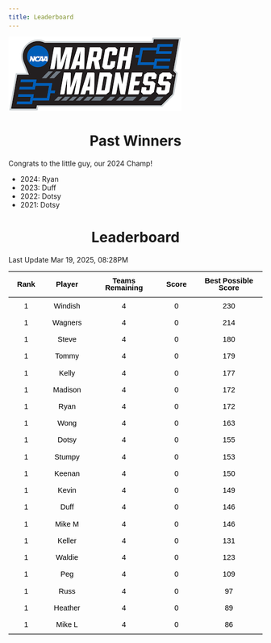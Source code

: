 ```yaml
---
title: Leaderboard
---
```


<link href="/rmarkdown-libs/tabwid/tabwid.css" rel="stylesheet" />
<script src="/rmarkdown-libs/tabwid/tabwid.js"></script>
<style type="text/css">
h1 {
  text-align: center;
}
</style>

![](march_madness_logo.png)

# Past Winners

Congrats to the little guy, our 2024 Champ!

- 2024: Ryan
- 2023: Duff
- 2022: Dotsy
- 2021: Dotsy

# Leaderboard

Last Update Mar 19, 2025, 08:28PM

<div class="tabwid"><style>.cl-311ca300{}.cl-311906aa{font-family:'Helvetica';font-size:11pt;font-weight:bold;font-style:normal;text-decoration:none;color:rgba(0, 0, 0, 1.00);background-color:transparent;}.cl-311906b4{font-family:'Helvetica';font-size:11pt;font-weight:normal;font-style:normal;text-decoration:none;color:rgba(0, 0, 0, 1.00);background-color:transparent;}.cl-311a6ef0{margin:0;text-align:center;border-bottom: 0 solid rgba(0, 0, 0, 1.00);border-top: 0 solid rgba(0, 0, 0, 1.00);border-left: 0 solid rgba(0, 0, 0, 1.00);border-right: 0 solid rgba(0, 0, 0, 1.00);padding-bottom:5pt;padding-top:5pt;padding-left:5pt;padding-right:5pt;line-height: 1;background-color:transparent;}.cl-311a7904{width:0.659in;background-color:transparent;vertical-align: middle;border-bottom: 1.5pt solid rgba(102, 102, 102, 1.00);border-top: 1.5pt solid rgba(102, 102, 102, 1.00);border-left: 0 solid rgba(0, 0, 0, 1.00);border-right: 0 solid rgba(0, 0, 0, 1.00);margin-bottom:0;margin-top:0;margin-left:0;margin-right:0;}.cl-311a790e{width:0.897in;background-color:transparent;vertical-align: middle;border-bottom: 1.5pt solid rgba(102, 102, 102, 1.00);border-top: 1.5pt solid rgba(102, 102, 102, 1.00);border-left: 0 solid rgba(0, 0, 0, 1.00);border-right: 0 solid rgba(0, 0, 0, 1.00);margin-bottom:0;margin-top:0;margin-left:0;margin-right:0;}.cl-311a790f{width:1.593in;background-color:transparent;vertical-align: middle;border-bottom: 1.5pt solid rgba(102, 102, 102, 1.00);border-top: 1.5pt solid rgba(102, 102, 102, 1.00);border-left: 0 solid rgba(0, 0, 0, 1.00);border-right: 0 solid rgba(0, 0, 0, 1.00);margin-bottom:0;margin-top:0;margin-left:0;margin-right:0;}.cl-311a7910{width:0.71in;background-color:transparent;vertical-align: middle;border-bottom: 1.5pt solid rgba(102, 102, 102, 1.00);border-top: 1.5pt solid rgba(102, 102, 102, 1.00);border-left: 0 solid rgba(0, 0, 0, 1.00);border-right: 0 solid rgba(0, 0, 0, 1.00);margin-bottom:0;margin-top:0;margin-left:0;margin-right:0;}.cl-311a7918{width:1.754in;background-color:transparent;vertical-align: middle;border-bottom: 1.5pt solid rgba(102, 102, 102, 1.00);border-top: 1.5pt solid rgba(102, 102, 102, 1.00);border-left: 0 solid rgba(0, 0, 0, 1.00);border-right: 0 solid rgba(0, 0, 0, 1.00);margin-bottom:0;margin-top:0;margin-left:0;margin-right:0;}.cl-311a7919{width:0.659in;background-color:transparent;vertical-align: middle;border-bottom: 0 solid rgba(0, 0, 0, 1.00);border-top: 0 solid rgba(0, 0, 0, 1.00);border-left: 0 solid rgba(0, 0, 0, 1.00);border-right: 0 solid rgba(0, 0, 0, 1.00);margin-bottom:0;margin-top:0;margin-left:0;margin-right:0;}.cl-311a791a{width:0.897in;background-color:transparent;vertical-align: middle;border-bottom: 0 solid rgba(0, 0, 0, 1.00);border-top: 0 solid rgba(0, 0, 0, 1.00);border-left: 0 solid rgba(0, 0, 0, 1.00);border-right: 0 solid rgba(0, 0, 0, 1.00);margin-bottom:0;margin-top:0;margin-left:0;margin-right:0;}.cl-311a7922{width:1.593in;background-color:transparent;vertical-align: middle;border-bottom: 0 solid rgba(0, 0, 0, 1.00);border-top: 0 solid rgba(0, 0, 0, 1.00);border-left: 0 solid rgba(0, 0, 0, 1.00);border-right: 0 solid rgba(0, 0, 0, 1.00);margin-bottom:0;margin-top:0;margin-left:0;margin-right:0;}.cl-311a7923{width:0.71in;background-color:transparent;vertical-align: middle;border-bottom: 0 solid rgba(0, 0, 0, 1.00);border-top: 0 solid rgba(0, 0, 0, 1.00);border-left: 0 solid rgba(0, 0, 0, 1.00);border-right: 0 solid rgba(0, 0, 0, 1.00);margin-bottom:0;margin-top:0;margin-left:0;margin-right:0;}.cl-311a7924{width:1.754in;background-color:transparent;vertical-align: middle;border-bottom: 0 solid rgba(0, 0, 0, 1.00);border-top: 0 solid rgba(0, 0, 0, 1.00);border-left: 0 solid rgba(0, 0, 0, 1.00);border-right: 0 solid rgba(0, 0, 0, 1.00);margin-bottom:0;margin-top:0;margin-left:0;margin-right:0;}.cl-311a792c{width:0.659in;background-color:transparent;vertical-align: middle;border-bottom: 0 solid rgba(0, 0, 0, 1.00);border-top: 0 solid rgba(0, 0, 0, 1.00);border-left: 0 solid rgba(0, 0, 0, 1.00);border-right: 0 solid rgba(0, 0, 0, 1.00);margin-bottom:0;margin-top:0;margin-left:0;margin-right:0;}.cl-311a792d{width:0.897in;background-color:transparent;vertical-align: middle;border-bottom: 0 solid rgba(0, 0, 0, 1.00);border-top: 0 solid rgba(0, 0, 0, 1.00);border-left: 0 solid rgba(0, 0, 0, 1.00);border-right: 0 solid rgba(0, 0, 0, 1.00);margin-bottom:0;margin-top:0;margin-left:0;margin-right:0;}.cl-311a792e{width:1.593in;background-color:transparent;vertical-align: middle;border-bottom: 0 solid rgba(0, 0, 0, 1.00);border-top: 0 solid rgba(0, 0, 0, 1.00);border-left: 0 solid rgba(0, 0, 0, 1.00);border-right: 0 solid rgba(0, 0, 0, 1.00);margin-bottom:0;margin-top:0;margin-left:0;margin-right:0;}.cl-311a7936{width:0.71in;background-color:transparent;vertical-align: middle;border-bottom: 0 solid rgba(0, 0, 0, 1.00);border-top: 0 solid rgba(0, 0, 0, 1.00);border-left: 0 solid rgba(0, 0, 0, 1.00);border-right: 0 solid rgba(0, 0, 0, 1.00);margin-bottom:0;margin-top:0;margin-left:0;margin-right:0;}.cl-311a7937{width:1.754in;background-color:transparent;vertical-align: middle;border-bottom: 0 solid rgba(0, 0, 0, 1.00);border-top: 0 solid rgba(0, 0, 0, 1.00);border-left: 0 solid rgba(0, 0, 0, 1.00);border-right: 0 solid rgba(0, 0, 0, 1.00);margin-bottom:0;margin-top:0;margin-left:0;margin-right:0;}.cl-311a7938{width:0.659in;background-color:transparent;vertical-align: middle;border-bottom: 0 solid rgba(0, 0, 0, 1.00);border-top: 0 solid rgba(0, 0, 0, 1.00);border-left: 0 solid rgba(0, 0, 0, 1.00);border-right: 0 solid rgba(0, 0, 0, 1.00);margin-bottom:0;margin-top:0;margin-left:0;margin-right:0;}.cl-311a7939{width:0.897in;background-color:transparent;vertical-align: middle;border-bottom: 0 solid rgba(0, 0, 0, 1.00);border-top: 0 solid rgba(0, 0, 0, 1.00);border-left: 0 solid rgba(0, 0, 0, 1.00);border-right: 0 solid rgba(0, 0, 0, 1.00);margin-bottom:0;margin-top:0;margin-left:0;margin-right:0;}.cl-311a7940{width:1.593in;background-color:transparent;vertical-align: middle;border-bottom: 0 solid rgba(0, 0, 0, 1.00);border-top: 0 solid rgba(0, 0, 0, 1.00);border-left: 0 solid rgba(0, 0, 0, 1.00);border-right: 0 solid rgba(0, 0, 0, 1.00);margin-bottom:0;margin-top:0;margin-left:0;margin-right:0;}.cl-311a7941{width:0.71in;background-color:transparent;vertical-align: middle;border-bottom: 0 solid rgba(0, 0, 0, 1.00);border-top: 0 solid rgba(0, 0, 0, 1.00);border-left: 0 solid rgba(0, 0, 0, 1.00);border-right: 0 solid rgba(0, 0, 0, 1.00);margin-bottom:0;margin-top:0;margin-left:0;margin-right:0;}.cl-311a7942{width:1.754in;background-color:transparent;vertical-align: middle;border-bottom: 0 solid rgba(0, 0, 0, 1.00);border-top: 0 solid rgba(0, 0, 0, 1.00);border-left: 0 solid rgba(0, 0, 0, 1.00);border-right: 0 solid rgba(0, 0, 0, 1.00);margin-bottom:0;margin-top:0;margin-left:0;margin-right:0;}.cl-311a794a{width:0.659in;background-color:transparent;vertical-align: middle;border-bottom: 0 solid rgba(0, 0, 0, 1.00);border-top: 0 solid rgba(0, 0, 0, 1.00);border-left: 0 solid rgba(0, 0, 0, 1.00);border-right: 0 solid rgba(0, 0, 0, 1.00);margin-bottom:0;margin-top:0;margin-left:0;margin-right:0;}.cl-311a794b{width:0.897in;background-color:transparent;vertical-align: middle;border-bottom: 0 solid rgba(0, 0, 0, 1.00);border-top: 0 solid rgba(0, 0, 0, 1.00);border-left: 0 solid rgba(0, 0, 0, 1.00);border-right: 0 solid rgba(0, 0, 0, 1.00);margin-bottom:0;margin-top:0;margin-left:0;margin-right:0;}.cl-311a794c{width:1.593in;background-color:transparent;vertical-align: middle;border-bottom: 0 solid rgba(0, 0, 0, 1.00);border-top: 0 solid rgba(0, 0, 0, 1.00);border-left: 0 solid rgba(0, 0, 0, 1.00);border-right: 0 solid rgba(0, 0, 0, 1.00);margin-bottom:0;margin-top:0;margin-left:0;margin-right:0;}.cl-311a794d{width:0.71in;background-color:transparent;vertical-align: middle;border-bottom: 0 solid rgba(0, 0, 0, 1.00);border-top: 0 solid rgba(0, 0, 0, 1.00);border-left: 0 solid rgba(0, 0, 0, 1.00);border-right: 0 solid rgba(0, 0, 0, 1.00);margin-bottom:0;margin-top:0;margin-left:0;margin-right:0;}.cl-311a7954{width:1.754in;background-color:transparent;vertical-align: middle;border-bottom: 0 solid rgba(0, 0, 0, 1.00);border-top: 0 solid rgba(0, 0, 0, 1.00);border-left: 0 solid rgba(0, 0, 0, 1.00);border-right: 0 solid rgba(0, 0, 0, 1.00);margin-bottom:0;margin-top:0;margin-left:0;margin-right:0;}.cl-311a7955{width:0.659in;background-color:transparent;vertical-align: middle;border-bottom: 0 solid rgba(0, 0, 0, 1.00);border-top: 0 solid rgba(0, 0, 0, 1.00);border-left: 0 solid rgba(0, 0, 0, 1.00);border-right: 0 solid rgba(0, 0, 0, 1.00);margin-bottom:0;margin-top:0;margin-left:0;margin-right:0;}.cl-311a7956{width:0.897in;background-color:transparent;vertical-align: middle;border-bottom: 0 solid rgba(0, 0, 0, 1.00);border-top: 0 solid rgba(0, 0, 0, 1.00);border-left: 0 solid rgba(0, 0, 0, 1.00);border-right: 0 solid rgba(0, 0, 0, 1.00);margin-bottom:0;margin-top:0;margin-left:0;margin-right:0;}.cl-311a7957{width:1.593in;background-color:transparent;vertical-align: middle;border-bottom: 0 solid rgba(0, 0, 0, 1.00);border-top: 0 solid rgba(0, 0, 0, 1.00);border-left: 0 solid rgba(0, 0, 0, 1.00);border-right: 0 solid rgba(0, 0, 0, 1.00);margin-bottom:0;margin-top:0;margin-left:0;margin-right:0;}.cl-311a795e{width:0.71in;background-color:transparent;vertical-align: middle;border-bottom: 0 solid rgba(0, 0, 0, 1.00);border-top: 0 solid rgba(0, 0, 0, 1.00);border-left: 0 solid rgba(0, 0, 0, 1.00);border-right: 0 solid rgba(0, 0, 0, 1.00);margin-bottom:0;margin-top:0;margin-left:0;margin-right:0;}.cl-311a795f{width:1.754in;background-color:transparent;vertical-align: middle;border-bottom: 0 solid rgba(0, 0, 0, 1.00);border-top: 0 solid rgba(0, 0, 0, 1.00);border-left: 0 solid rgba(0, 0, 0, 1.00);border-right: 0 solid rgba(0, 0, 0, 1.00);margin-bottom:0;margin-top:0;margin-left:0;margin-right:0;}.cl-311a7968{width:0.659in;background-color:transparent;vertical-align: middle;border-bottom: 0 solid rgba(0, 0, 0, 1.00);border-top: 0 solid rgba(0, 0, 0, 1.00);border-left: 0 solid rgba(0, 0, 0, 1.00);border-right: 0 solid rgba(0, 0, 0, 1.00);margin-bottom:0;margin-top:0;margin-left:0;margin-right:0;}.cl-311a7969{width:0.897in;background-color:transparent;vertical-align: middle;border-bottom: 0 solid rgba(0, 0, 0, 1.00);border-top: 0 solid rgba(0, 0, 0, 1.00);border-left: 0 solid rgba(0, 0, 0, 1.00);border-right: 0 solid rgba(0, 0, 0, 1.00);margin-bottom:0;margin-top:0;margin-left:0;margin-right:0;}.cl-311a796a{width:1.593in;background-color:transparent;vertical-align: middle;border-bottom: 0 solid rgba(0, 0, 0, 1.00);border-top: 0 solid rgba(0, 0, 0, 1.00);border-left: 0 solid rgba(0, 0, 0, 1.00);border-right: 0 solid rgba(0, 0, 0, 1.00);margin-bottom:0;margin-top:0;margin-left:0;margin-right:0;}.cl-311a796b{width:0.71in;background-color:transparent;vertical-align: middle;border-bottom: 0 solid rgba(0, 0, 0, 1.00);border-top: 0 solid rgba(0, 0, 0, 1.00);border-left: 0 solid rgba(0, 0, 0, 1.00);border-right: 0 solid rgba(0, 0, 0, 1.00);margin-bottom:0;margin-top:0;margin-left:0;margin-right:0;}.cl-311a7972{width:1.754in;background-color:transparent;vertical-align: middle;border-bottom: 0 solid rgba(0, 0, 0, 1.00);border-top: 0 solid rgba(0, 0, 0, 1.00);border-left: 0 solid rgba(0, 0, 0, 1.00);border-right: 0 solid rgba(0, 0, 0, 1.00);margin-bottom:0;margin-top:0;margin-left:0;margin-right:0;}.cl-311a7973{width:0.659in;background-color:transparent;vertical-align: middle;border-bottom: 0 solid rgba(0, 0, 0, 1.00);border-top: 0 solid rgba(0, 0, 0, 1.00);border-left: 0 solid rgba(0, 0, 0, 1.00);border-right: 0 solid rgba(0, 0, 0, 1.00);margin-bottom:0;margin-top:0;margin-left:0;margin-right:0;}.cl-311a797c{width:0.897in;background-color:transparent;vertical-align: middle;border-bottom: 0 solid rgba(0, 0, 0, 1.00);border-top: 0 solid rgba(0, 0, 0, 1.00);border-left: 0 solid rgba(0, 0, 0, 1.00);border-right: 0 solid rgba(0, 0, 0, 1.00);margin-bottom:0;margin-top:0;margin-left:0;margin-right:0;}.cl-311a797d{width:1.593in;background-color:transparent;vertical-align: middle;border-bottom: 0 solid rgba(0, 0, 0, 1.00);border-top: 0 solid rgba(0, 0, 0, 1.00);border-left: 0 solid rgba(0, 0, 0, 1.00);border-right: 0 solid rgba(0, 0, 0, 1.00);margin-bottom:0;margin-top:0;margin-left:0;margin-right:0;}.cl-311a797e{width:0.71in;background-color:transparent;vertical-align: middle;border-bottom: 0 solid rgba(0, 0, 0, 1.00);border-top: 0 solid rgba(0, 0, 0, 1.00);border-left: 0 solid rgba(0, 0, 0, 1.00);border-right: 0 solid rgba(0, 0, 0, 1.00);margin-bottom:0;margin-top:0;margin-left:0;margin-right:0;}.cl-311a797f{width:1.754in;background-color:transparent;vertical-align: middle;border-bottom: 0 solid rgba(0, 0, 0, 1.00);border-top: 0 solid rgba(0, 0, 0, 1.00);border-left: 0 solid rgba(0, 0, 0, 1.00);border-right: 0 solid rgba(0, 0, 0, 1.00);margin-bottom:0;margin-top:0;margin-left:0;margin-right:0;}.cl-311a7986{width:0.659in;background-color:transparent;vertical-align: middle;border-bottom: 0 solid rgba(0, 0, 0, 1.00);border-top: 0 solid rgba(0, 0, 0, 1.00);border-left: 0 solid rgba(0, 0, 0, 1.00);border-right: 0 solid rgba(0, 0, 0, 1.00);margin-bottom:0;margin-top:0;margin-left:0;margin-right:0;}.cl-311a7987{width:0.897in;background-color:transparent;vertical-align: middle;border-bottom: 0 solid rgba(0, 0, 0, 1.00);border-top: 0 solid rgba(0, 0, 0, 1.00);border-left: 0 solid rgba(0, 0, 0, 1.00);border-right: 0 solid rgba(0, 0, 0, 1.00);margin-bottom:0;margin-top:0;margin-left:0;margin-right:0;}.cl-311a7988{width:1.593in;background-color:transparent;vertical-align: middle;border-bottom: 0 solid rgba(0, 0, 0, 1.00);border-top: 0 solid rgba(0, 0, 0, 1.00);border-left: 0 solid rgba(0, 0, 0, 1.00);border-right: 0 solid rgba(0, 0, 0, 1.00);margin-bottom:0;margin-top:0;margin-left:0;margin-right:0;}.cl-311a7989{width:0.71in;background-color:transparent;vertical-align: middle;border-bottom: 0 solid rgba(0, 0, 0, 1.00);border-top: 0 solid rgba(0, 0, 0, 1.00);border-left: 0 solid rgba(0, 0, 0, 1.00);border-right: 0 solid rgba(0, 0, 0, 1.00);margin-bottom:0;margin-top:0;margin-left:0;margin-right:0;}.cl-311a798a{width:1.754in;background-color:transparent;vertical-align: middle;border-bottom: 0 solid rgba(0, 0, 0, 1.00);border-top: 0 solid rgba(0, 0, 0, 1.00);border-left: 0 solid rgba(0, 0, 0, 1.00);border-right: 0 solid rgba(0, 0, 0, 1.00);margin-bottom:0;margin-top:0;margin-left:0;margin-right:0;}.cl-311a7990{width:0.659in;background-color:transparent;vertical-align: middle;border-bottom: 0 solid rgba(0, 0, 0, 1.00);border-top: 0 solid rgba(0, 0, 0, 1.00);border-left: 0 solid rgba(0, 0, 0, 1.00);border-right: 0 solid rgba(0, 0, 0, 1.00);margin-bottom:0;margin-top:0;margin-left:0;margin-right:0;}.cl-311a7991{width:0.897in;background-color:transparent;vertical-align: middle;border-bottom: 0 solid rgba(0, 0, 0, 1.00);border-top: 0 solid rgba(0, 0, 0, 1.00);border-left: 0 solid rgba(0, 0, 0, 1.00);border-right: 0 solid rgba(0, 0, 0, 1.00);margin-bottom:0;margin-top:0;margin-left:0;margin-right:0;}.cl-311a799a{width:1.593in;background-color:transparent;vertical-align: middle;border-bottom: 0 solid rgba(0, 0, 0, 1.00);border-top: 0 solid rgba(0, 0, 0, 1.00);border-left: 0 solid rgba(0, 0, 0, 1.00);border-right: 0 solid rgba(0, 0, 0, 1.00);margin-bottom:0;margin-top:0;margin-left:0;margin-right:0;}.cl-311a799b{width:0.71in;background-color:transparent;vertical-align: middle;border-bottom: 0 solid rgba(0, 0, 0, 1.00);border-top: 0 solid rgba(0, 0, 0, 1.00);border-left: 0 solid rgba(0, 0, 0, 1.00);border-right: 0 solid rgba(0, 0, 0, 1.00);margin-bottom:0;margin-top:0;margin-left:0;margin-right:0;}.cl-311a799c{width:1.754in;background-color:transparent;vertical-align: middle;border-bottom: 0 solid rgba(0, 0, 0, 1.00);border-top: 0 solid rgba(0, 0, 0, 1.00);border-left: 0 solid rgba(0, 0, 0, 1.00);border-right: 0 solid rgba(0, 0, 0, 1.00);margin-bottom:0;margin-top:0;margin-left:0;margin-right:0;}.cl-311a79a4{width:0.659in;background-color:transparent;vertical-align: middle;border-bottom: 1.5pt solid rgba(102, 102, 102, 1.00);border-top: 0 solid rgba(0, 0, 0, 1.00);border-left: 0 solid rgba(0, 0, 0, 1.00);border-right: 0 solid rgba(0, 0, 0, 1.00);margin-bottom:0;margin-top:0;margin-left:0;margin-right:0;}.cl-311a79a5{width:0.897in;background-color:transparent;vertical-align: middle;border-bottom: 1.5pt solid rgba(102, 102, 102, 1.00);border-top: 0 solid rgba(0, 0, 0, 1.00);border-left: 0 solid rgba(0, 0, 0, 1.00);border-right: 0 solid rgba(0, 0, 0, 1.00);margin-bottom:0;margin-top:0;margin-left:0;margin-right:0;}.cl-311a79a6{width:1.593in;background-color:transparent;vertical-align: middle;border-bottom: 1.5pt solid rgba(102, 102, 102, 1.00);border-top: 0 solid rgba(0, 0, 0, 1.00);border-left: 0 solid rgba(0, 0, 0, 1.00);border-right: 0 solid rgba(0, 0, 0, 1.00);margin-bottom:0;margin-top:0;margin-left:0;margin-right:0;}.cl-311a79a7{width:0.71in;background-color:transparent;vertical-align: middle;border-bottom: 1.5pt solid rgba(102, 102, 102, 1.00);border-top: 0 solid rgba(0, 0, 0, 1.00);border-left: 0 solid rgba(0, 0, 0, 1.00);border-right: 0 solid rgba(0, 0, 0, 1.00);margin-bottom:0;margin-top:0;margin-left:0;margin-right:0;}.cl-311a79a8{width:1.754in;background-color:transparent;vertical-align: middle;border-bottom: 1.5pt solid rgba(102, 102, 102, 1.00);border-top: 0 solid rgba(0, 0, 0, 1.00);border-left: 0 solid rgba(0, 0, 0, 1.00);border-right: 0 solid rgba(0, 0, 0, 1.00);margin-bottom:0;margin-top:0;margin-left:0;margin-right:0;}</style><table data-quarto-disable-processing='true' class='cl-311ca300'><thead><tr style="overflow-wrap:break-word;"><th class="cl-311a7904"><p class="cl-311a6ef0"><span class="cl-311906aa">Rank</span></p></th><th class="cl-311a790e"><p class="cl-311a6ef0"><span class="cl-311906aa">Player</span></p></th><th class="cl-311a790f"><p class="cl-311a6ef0"><span class="cl-311906aa">Teams Remaining</span></p></th><th class="cl-311a7910"><p class="cl-311a6ef0"><span class="cl-311906aa">Score</span></p></th><th class="cl-311a7918"><p class="cl-311a6ef0"><span class="cl-311906aa">Best Possible Score</span></p></th></tr></thead><tbody><tr style="overflow-wrap:break-word;"><td class="cl-311a7919"><p class="cl-311a6ef0"><span class="cl-311906b4">1</span></p></td><td class="cl-311a791a"><p class="cl-311a6ef0"><span class="cl-311906b4">Windish</span></p></td><td class="cl-311a7922"><p class="cl-311a6ef0"><span class="cl-311906b4">4</span></p></td><td class="cl-311a7923"><p class="cl-311a6ef0"><span class="cl-311906b4">0</span></p></td><td class="cl-311a7924"><p class="cl-311a6ef0"><span class="cl-311906b4">230</span></p></td></tr><tr style="overflow-wrap:break-word;"><td class="cl-311a792c"><p class="cl-311a6ef0"><span class="cl-311906b4">1</span></p></td><td class="cl-311a792d"><p class="cl-311a6ef0"><span class="cl-311906b4">Wagners</span></p></td><td class="cl-311a792e"><p class="cl-311a6ef0"><span class="cl-311906b4">4</span></p></td><td class="cl-311a7936"><p class="cl-311a6ef0"><span class="cl-311906b4">0</span></p></td><td class="cl-311a7937"><p class="cl-311a6ef0"><span class="cl-311906b4">214</span></p></td></tr><tr style="overflow-wrap:break-word;"><td class="cl-311a7938"><p class="cl-311a6ef0"><span class="cl-311906b4">1</span></p></td><td class="cl-311a7939"><p class="cl-311a6ef0"><span class="cl-311906b4">Steve</span></p></td><td class="cl-311a7940"><p class="cl-311a6ef0"><span class="cl-311906b4">4</span></p></td><td class="cl-311a7941"><p class="cl-311a6ef0"><span class="cl-311906b4">0</span></p></td><td class="cl-311a7942"><p class="cl-311a6ef0"><span class="cl-311906b4">180</span></p></td></tr><tr style="overflow-wrap:break-word;"><td class="cl-311a794a"><p class="cl-311a6ef0"><span class="cl-311906b4">1</span></p></td><td class="cl-311a794b"><p class="cl-311a6ef0"><span class="cl-311906b4">Tommy</span></p></td><td class="cl-311a794c"><p class="cl-311a6ef0"><span class="cl-311906b4">4</span></p></td><td class="cl-311a794d"><p class="cl-311a6ef0"><span class="cl-311906b4">0</span></p></td><td class="cl-311a7954"><p class="cl-311a6ef0"><span class="cl-311906b4">179</span></p></td></tr><tr style="overflow-wrap:break-word;"><td class="cl-311a794a"><p class="cl-311a6ef0"><span class="cl-311906b4">1</span></p></td><td class="cl-311a794b"><p class="cl-311a6ef0"><span class="cl-311906b4">Kelly</span></p></td><td class="cl-311a794c"><p class="cl-311a6ef0"><span class="cl-311906b4">4</span></p></td><td class="cl-311a794d"><p class="cl-311a6ef0"><span class="cl-311906b4">0</span></p></td><td class="cl-311a7954"><p class="cl-311a6ef0"><span class="cl-311906b4">177</span></p></td></tr><tr style="overflow-wrap:break-word;"><td class="cl-311a7919"><p class="cl-311a6ef0"><span class="cl-311906b4">1</span></p></td><td class="cl-311a791a"><p class="cl-311a6ef0"><span class="cl-311906b4">Madison</span></p></td><td class="cl-311a7922"><p class="cl-311a6ef0"><span class="cl-311906b4">4</span></p></td><td class="cl-311a7923"><p class="cl-311a6ef0"><span class="cl-311906b4">0</span></p></td><td class="cl-311a7924"><p class="cl-311a6ef0"><span class="cl-311906b4">172</span></p></td></tr><tr style="overflow-wrap:break-word;"><td class="cl-311a794a"><p class="cl-311a6ef0"><span class="cl-311906b4">1</span></p></td><td class="cl-311a794b"><p class="cl-311a6ef0"><span class="cl-311906b4">Ryan</span></p></td><td class="cl-311a794c"><p class="cl-311a6ef0"><span class="cl-311906b4">4</span></p></td><td class="cl-311a794d"><p class="cl-311a6ef0"><span class="cl-311906b4">0</span></p></td><td class="cl-311a7954"><p class="cl-311a6ef0"><span class="cl-311906b4">172</span></p></td></tr><tr style="overflow-wrap:break-word;"><td class="cl-311a792c"><p class="cl-311a6ef0"><span class="cl-311906b4">1</span></p></td><td class="cl-311a792d"><p class="cl-311a6ef0"><span class="cl-311906b4">Wong</span></p></td><td class="cl-311a792e"><p class="cl-311a6ef0"><span class="cl-311906b4">4</span></p></td><td class="cl-311a7936"><p class="cl-311a6ef0"><span class="cl-311906b4">0</span></p></td><td class="cl-311a7937"><p class="cl-311a6ef0"><span class="cl-311906b4">163</span></p></td></tr><tr style="overflow-wrap:break-word;"><td class="cl-311a794a"><p class="cl-311a6ef0"><span class="cl-311906b4">1</span></p></td><td class="cl-311a794b"><p class="cl-311a6ef0"><span class="cl-311906b4">Dotsy</span></p></td><td class="cl-311a794c"><p class="cl-311a6ef0"><span class="cl-311906b4">4</span></p></td><td class="cl-311a794d"><p class="cl-311a6ef0"><span class="cl-311906b4">0</span></p></td><td class="cl-311a7954"><p class="cl-311a6ef0"><span class="cl-311906b4">155</span></p></td></tr><tr style="overflow-wrap:break-word;"><td class="cl-311a7955"><p class="cl-311a6ef0"><span class="cl-311906b4">1</span></p></td><td class="cl-311a7956"><p class="cl-311a6ef0"><span class="cl-311906b4">Stumpy</span></p></td><td class="cl-311a7957"><p class="cl-311a6ef0"><span class="cl-311906b4">4</span></p></td><td class="cl-311a795e"><p class="cl-311a6ef0"><span class="cl-311906b4">0</span></p></td><td class="cl-311a795f"><p class="cl-311a6ef0"><span class="cl-311906b4">153</span></p></td></tr><tr style="overflow-wrap:break-word;"><td class="cl-311a7968"><p class="cl-311a6ef0"><span class="cl-311906b4">1</span></p></td><td class="cl-311a7969"><p class="cl-311a6ef0"><span class="cl-311906b4">Keenan</span></p></td><td class="cl-311a796a"><p class="cl-311a6ef0"><span class="cl-311906b4">4</span></p></td><td class="cl-311a796b"><p class="cl-311a6ef0"><span class="cl-311906b4">0</span></p></td><td class="cl-311a7972"><p class="cl-311a6ef0"><span class="cl-311906b4">150</span></p></td></tr><tr style="overflow-wrap:break-word;"><td class="cl-311a7968"><p class="cl-311a6ef0"><span class="cl-311906b4">1</span></p></td><td class="cl-311a7969"><p class="cl-311a6ef0"><span class="cl-311906b4">Kevin</span></p></td><td class="cl-311a796a"><p class="cl-311a6ef0"><span class="cl-311906b4">4</span></p></td><td class="cl-311a796b"><p class="cl-311a6ef0"><span class="cl-311906b4">0</span></p></td><td class="cl-311a7972"><p class="cl-311a6ef0"><span class="cl-311906b4">149</span></p></td></tr><tr style="overflow-wrap:break-word;"><td class="cl-311a7973"><p class="cl-311a6ef0"><span class="cl-311906b4">1</span></p></td><td class="cl-311a797c"><p class="cl-311a6ef0"><span class="cl-311906b4">Duff</span></p></td><td class="cl-311a797d"><p class="cl-311a6ef0"><span class="cl-311906b4">4</span></p></td><td class="cl-311a797e"><p class="cl-311a6ef0"><span class="cl-311906b4">0</span></p></td><td class="cl-311a797f"><p class="cl-311a6ef0"><span class="cl-311906b4">146</span></p></td></tr><tr style="overflow-wrap:break-word;"><td class="cl-311a7968"><p class="cl-311a6ef0"><span class="cl-311906b4">1</span></p></td><td class="cl-311a7969"><p class="cl-311a6ef0"><span class="cl-311906b4">Mike M</span></p></td><td class="cl-311a796a"><p class="cl-311a6ef0"><span class="cl-311906b4">4</span></p></td><td class="cl-311a796b"><p class="cl-311a6ef0"><span class="cl-311906b4">0</span></p></td><td class="cl-311a7972"><p class="cl-311a6ef0"><span class="cl-311906b4">146</span></p></td></tr><tr style="overflow-wrap:break-word;"><td class="cl-311a7968"><p class="cl-311a6ef0"><span class="cl-311906b4">1</span></p></td><td class="cl-311a7969"><p class="cl-311a6ef0"><span class="cl-311906b4">Keller</span></p></td><td class="cl-311a796a"><p class="cl-311a6ef0"><span class="cl-311906b4">4</span></p></td><td class="cl-311a796b"><p class="cl-311a6ef0"><span class="cl-311906b4">0</span></p></td><td class="cl-311a7972"><p class="cl-311a6ef0"><span class="cl-311906b4">131</span></p></td></tr><tr style="overflow-wrap:break-word;"><td class="cl-311a7986"><p class="cl-311a6ef0"><span class="cl-311906b4">1</span></p></td><td class="cl-311a7987"><p class="cl-311a6ef0"><span class="cl-311906b4">Waldie</span></p></td><td class="cl-311a7988"><p class="cl-311a6ef0"><span class="cl-311906b4">4</span></p></td><td class="cl-311a7989"><p class="cl-311a6ef0"><span class="cl-311906b4">0</span></p></td><td class="cl-311a798a"><p class="cl-311a6ef0"><span class="cl-311906b4">123</span></p></td></tr><tr style="overflow-wrap:break-word;"><td class="cl-311a792c"><p class="cl-311a6ef0"><span class="cl-311906b4">1</span></p></td><td class="cl-311a792d"><p class="cl-311a6ef0"><span class="cl-311906b4">Peg</span></p></td><td class="cl-311a792e"><p class="cl-311a6ef0"><span class="cl-311906b4">4</span></p></td><td class="cl-311a7936"><p class="cl-311a6ef0"><span class="cl-311906b4">0</span></p></td><td class="cl-311a7937"><p class="cl-311a6ef0"><span class="cl-311906b4">109</span></p></td></tr><tr style="overflow-wrap:break-word;"><td class="cl-311a7990"><p class="cl-311a6ef0"><span class="cl-311906b4">1</span></p></td><td class="cl-311a7991"><p class="cl-311a6ef0"><span class="cl-311906b4">Russ</span></p></td><td class="cl-311a799a"><p class="cl-311a6ef0"><span class="cl-311906b4">4</span></p></td><td class="cl-311a799b"><p class="cl-311a6ef0"><span class="cl-311906b4">0</span></p></td><td class="cl-311a799c"><p class="cl-311a6ef0"><span class="cl-311906b4">97</span></p></td></tr><tr style="overflow-wrap:break-word;"><td class="cl-311a7986"><p class="cl-311a6ef0"><span class="cl-311906b4">1</span></p></td><td class="cl-311a7987"><p class="cl-311a6ef0"><span class="cl-311906b4">Heather</span></p></td><td class="cl-311a7988"><p class="cl-311a6ef0"><span class="cl-311906b4">4</span></p></td><td class="cl-311a7989"><p class="cl-311a6ef0"><span class="cl-311906b4">0</span></p></td><td class="cl-311a798a"><p class="cl-311a6ef0"><span class="cl-311906b4">89</span></p></td></tr><tr style="overflow-wrap:break-word;"><td class="cl-311a79a4"><p class="cl-311a6ef0"><span class="cl-311906b4">1</span></p></td><td class="cl-311a79a5"><p class="cl-311a6ef0"><span class="cl-311906b4">Mike L</span></p></td><td class="cl-311a79a6"><p class="cl-311a6ef0"><span class="cl-311906b4">4</span></p></td><td class="cl-311a79a7"><p class="cl-311a6ef0"><span class="cl-311906b4">0</span></p></td><td class="cl-311a79a8"><p class="cl-311a6ef0"><span class="cl-311906b4">86</span></p></td></tr></tbody></table></div>
